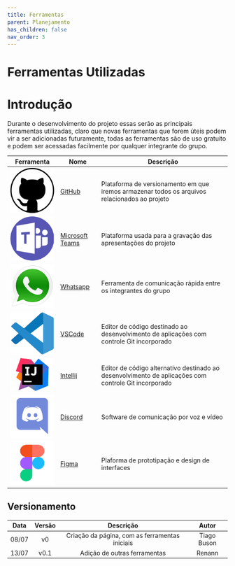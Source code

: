 ```yaml
---
title: Ferramentas
parent: Planejamento
has_children: false
nav_order: 3
---
```


# Ferramentas Utilizadas

# Introdução

Durante o desenvolvimento do projeto essas serão as principais ferramentas utilizadas, claro que novas ferramentas que forem úteis podem vir a ser adicionadas futuramente, todas as ferramentas são de uso gratuito e podem ser acessadas facilmente por qualquer integrante do grupo.

| Ferramenta                                         | Nome                                                                                  | Descrição                                                                                            |
| -------------------------------------------------- | ------------------------------------------------------------------------------------- | ---------------------------------------------------------------------------------------------------- |
| ![GitHub_logo](../assets/logos/GitHub.png)         | [GitHub](https://github.com)                                                          | Plataforma de versionamento em que iremos armazenar todos os arquivos relacionados ao projeto        |
| ![Teams_logo](../assets/logos/Teams.png)           | [Microsoft Teams](https://www.microsoft.com/pt-br/microsoft-365/microsoft-teams/free) | Plataforma usada para a gravação das apresentações do projeto                                        |
| ![Whatsapp_logo](../assets/logos/logoWhats.png)    | [Whatsapp](https://www.whatsapp.com)                                                  | Ferramenta de comunicação rápida entre os integrantes do grupo                                       |
| ![VSCode_logo](../assets/logos/logoVsCode.png)     | [VSCode](https://code.visualstudio.com/)                                              | Editor de código destinado ao desenvolvimento de aplicações com controle Git incorporado             |
| ![Intellij_logo](../assets/logos/logoIntelliJ.png) | [Intellij](https://www.jetbrains.com/idea/)                                           | Editor de código alternativo destinado ao desenvolvimento de aplicações com controle Git incorporado |
| ![Discord_logo](../assets/logos/logoDiscord.png)   | [Discord](https://discord.com)                                                        | Software de comunicação por voz e vídeo                                                              |
| ![Figma_logo](../assets/logos/logoFigma.png)       | [Figma](https://www.figma.com)                                                        | Plaforma de prototipação e design de interfaces                                                      |

## Versionamento

| Data  | Versão |                   Descrição                    |    Autor    |
| :---: | :----: | :--------------------------------------------: | :---------: |
| 08/07 |   v0   | Criação da página, com as ferramentas iniciais | Tiago Buson |
| 13/07 |  v0.1  |          Adição de outras ferramentas          |   Renann    |

